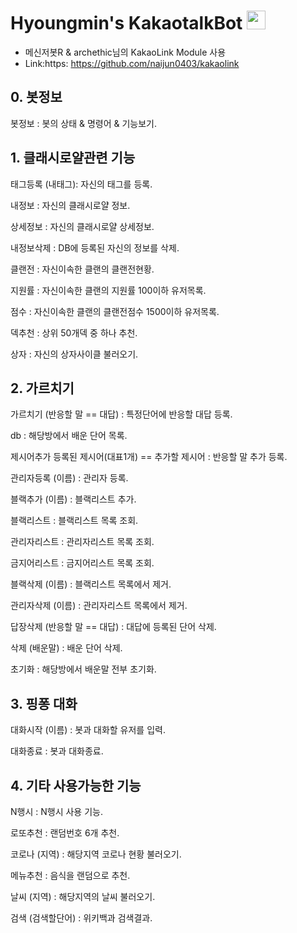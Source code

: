 # Hyoungmin's KakaotalkBot <img src="https://slackmojis.com/emojis/10796-among_us_party/image/10796/among_us_party.gif?1643514230" width="30"/>

- 메신저봇R & archethic님의 KakaoLink Module 사용
- Link:https: https://github.com/naijun0403/kakaolink

## 0. 봇정보

봇정보 : 봇의 상태 & 명령어 & 기능보기.

## 1. 클래시로얄관련 기능

태그등록 (내태그): 자신의 태그를 등록.

내정보 : 자신의 클래시로얄 정보.

상세정보 : 자신의 클래시로얄 상세정보.

내정보삭제 : DB에 등록된 자신의 정보를 삭제.

클랜전 : 자신이속한 클랜의 클랜전현황.

지원률 : 자신이속한 클랜의 지원률 100이하 유저목록.

점수 : 자신이속한 클랜의 클랜전점수 1500이하 유저목록.

덱추천 : 상위 50개덱 중 하나 추천.

상자 : 자신의 상자사이클 불러오기.

## 2. 가르치기

가르치기 (반응할 말 == 대답) : 특정단어에 반응할 대답 등록.

db : 해당방에서 배운 단어 목록.

제시어추가 등록된 제시어(대표1개) == 추가할 제시어 : 반응할 말 추가 등록.

관리자등록 (이름) : 관리자 등록.

블랙추가 (이름) : 블랙리스트 추가.

블랙리스트 : 블랙리스트 목록 조회.

관리자리스트 : 관리자리스트 목록 조회.

금지어리스트 : 금지어리스트 목록 조회.

블랙삭제 (이름) : 블랙리스트 목록에서 제거.

관리자삭제 (이름) : 관리자리스트 목록에서 제거.

답장삭제 (반응할 말 == 대답) : 대답에 등록된 단어 삭제.

삭제 (배운말) : 배운 단어 삭제.

초기화 : 해당방에서 배운말 전부 초기화.

## 3. 핑퐁 대화

대화시작 (이름) : 봇과 대화할 유저를 입력.

대화종료 : 봇과 대화종료.

## 4. 기타 사용가능한 기능

N행시 : N행시 사용 기능.

로또추천 : 랜덤번호 6개 추천.

코로나 (지역) : 해당지역 코로나 현황 불러오기.

메뉴추천 : 음식을 랜덤으로 추천.

날씨 (지역) : 해당지역의 날씨 불러오기.

검색 (검색할단어) : 위키백과 검색결과.
